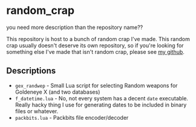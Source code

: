 random_crap
===========
you need more description than the repository name??

This repository is host to a bunch of random crap I've made. This random crap
usually doesn't deserve its own repository, so if you're looking for something
else I've made that isn't random crap, please see [my github](https://github.com/freem).

Descriptions
------------
* ```gex_randwep``` - Small Lua script for selecting Random weapons for Goldeneye X (and two databases)
* ```f_datetime.lua``` - No, not every system has a decent ```date``` executable. Really hacky thing I use for generating dates to be included in binary files or whatever.
* ```packbits.lua``` - Packbits file encoder/decoder

